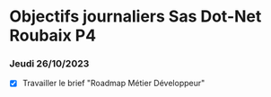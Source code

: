 # Objectifs journaliers Sas Dot-Net Roubaix P4

### Jeudi 26/10/2023

- [x] Travailler le brief "Roadmap Métier Développeur"
